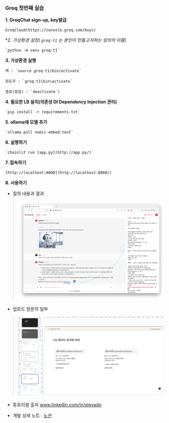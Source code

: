 ### Groq 첫번째 실습 ###

**1. GroqChat sign-up, key발급** 
    
    GroqCloud(https://console.groq.com/keys)


**2. 가상환경 설정( *`groq-t1` 는 본인이 만들고자하는 임의의 이름)**

    `python -m venv groq-t1`


**3. 가상환경 실행** 

    맥 : `source groq-t1/bin/activate`   

    윈도우 : `groq-t1\bin\activate`

    종료(동일) : `deactivate`)


**4. 필요한 LB 설치(의존성 DI Dependency Injection 관리)**

    `pip install -r requirements.txt`


**5. ollama에 모델 추가** 

    `ollama pull nomic-embed-text`


**6. 실행하기** 

    `chainlit run [app.py](http://app.py/)`
    

**7. 접속하기**

    [http://localhost:8000](http://localhost:8000/)


**8. 사용하기**
* 질의 내용과 결과
> <img width="600" alt="image" src="https://github.com/normalstory/GroqPDFFastChatbot-t1/blob/main/result/r2.png/">
* 업로드 원문의 일부
> <img width="600" alt="image" src="https://github.com/normalstory/GroqPDFFastChatbot-t1/blob/main/result/r1.png">

* 튜토리얼 출처
    www.linkedin.com/in/stevado

* 개발 상세 노트 : [노션](https://thinknormal.notion.site/GroqChat-b9dcac0e898a4961926d92db79007d1f)
